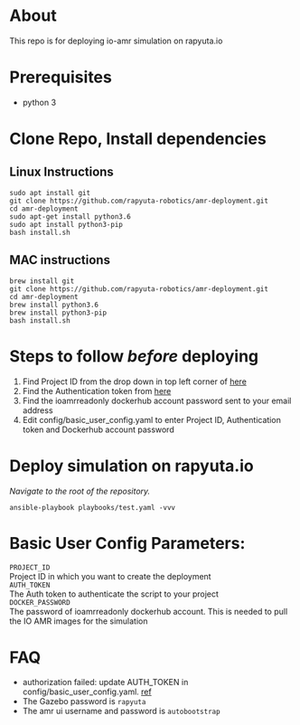 # About
This repo is for deploying io-amr simulation on rapyuta.io 

# Prerequisites
- python 3

# Clone Repo, Install dependencies
## Linux Instructions
```
sudo apt install git
git clone https://github.com/rapyuta-robotics/amr-deployment.git
cd amr-deployment
sudo apt-get install python3.6
sudo apt install python3-pip
bash install.sh
```

## MAC instructions
```
brew install git
git clone https://github.com/rapyuta-robotics/amr-deployment.git
cd amr-deployment
brew install python3.6
brew install python3-pip
bash install.sh
```

# Steps to follow *before* deploying
1. Find Project ID from the drop down in top left corner of [here](https://console.rapyuta.io)
2. Find the Authentication token from [here](https://auth.rapyuta.io/authToken/)
3. Find the ioamrreadonly dockerhub account password sent to your email address
4. Edit config/basic_user_config.yaml to enter Project ID, Authentication token and Dockerhub account password

# Deploy simulation on rapyuta.io

*Navigate to the root of the repository.* 
```
ansible-playbook playbooks/test.yaml -vvv
```

# Basic User Config Parameters:
```PROJECT_ID```\
Project ID in which you want to create the deployment\
```AUTH_TOKEN```\
The Auth token to authenticate the script to your project\
```DOCKER_PASSWORD```\
The password of ioamrreadonly dockerhub account. This is needed to pull the IO AMR images for the simulation

# FAQ
- authorization failed: update AUTH_TOKEN in config/basic_user_config.yaml. [ref](https://userdocs.rapyuta.io/3_how-tos/35_tooling_and_debugging/rapyuta-io-python-sdk/#auth-token)
- The Gazebo password is `rapyuta`
- The amr ui username and password is `autobootstrap`
